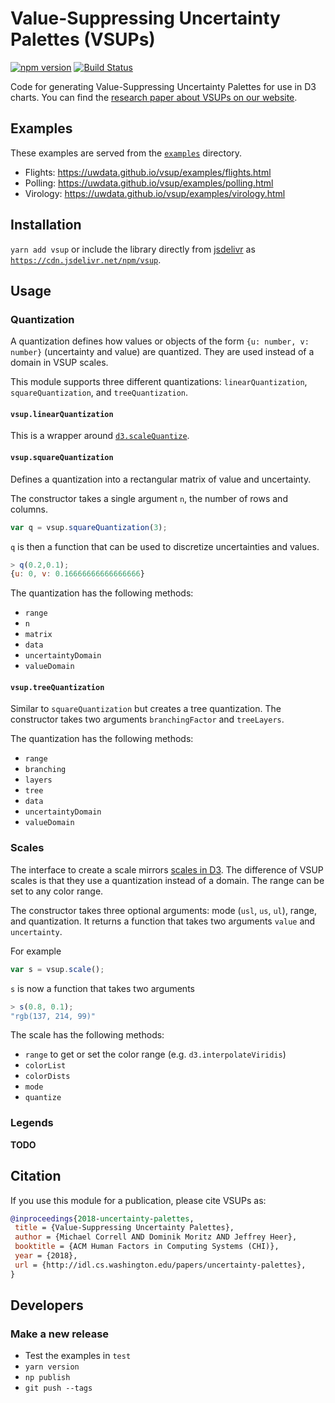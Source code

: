 # Value-Suppressing Uncertainty Palettes (VSUPs)

[![npm version](https://img.shields.io/npm/v/vsup.svg)](https://www.npmjs.com/package/vsup)
[![Build Status](https://travis-ci.org/uwdata/vsup.svg?branch=master)](https://travis-ci.org/uwdata/vsup)

Code for generating Value-Suppressing Uncertainty Palettes for use in D3 charts. You can find the [research paper about VSUPs on our website](http://idl.cs.washington.edu/papers/uncertainty-palettes).

## Examples

These examples are served from the [`examples`](https://github.com/uwdata/vsup/tree/master/examples) directory.

* Flights: https://uwdata.github.io/vsup/examples/flights.html
* Polling: https://uwdata.github.io/vsup/examples/polling.html
* Virology: https://uwdata.github.io/vsup/examples/virology.html

## Installation

`yarn add vsup` or include the library directly from [jsdelivr](https://www.jsdelivr.com/package/npm/vsup) as [`https://cdn.jsdelivr.net/npm/vsup`](https://cdn.jsdelivr.net/npm/vsup).

## Usage

### Quantization

A quantization defines how values or objects of the form `{u: number, v: number}` (uncertainty and value) are quantized. They are used instead of a domain in VSUP scales.

This module supports three different quantizations: `linearQuantization`, `squareQuantization`, and `treeQuantization`. 

#### `vsup.linearQuantization`

This is a wrapper around [`d3.scaleQuantize`](https://github.com/d3/d3-scale#quantize-scales). 

#### `vsup.squareQuantization`

Defines a quantization into a rectangular matrix of value and uncertainty.

The constructor takes a single argument `n`, the number of rows and columns.

```js
var q = vsup.squareQuantization(3);
```

`q` is then a function that can be used to discretize uncertainties and values. 

```js
> q(0.2,0.1);
{u: 0, v: 0.16666666666666666}
```

The quantization has the following methods:

* `range`
* `n`
* `matrix`
* `data`
* `uncertaintyDomain`
* `valueDomain`

#### `vsup.treeQuantization`

Similar to `squareQuantization` but creates a tree quantization. The constructor takes two arguments `branchingFactor` and `treeLayers`. 

The quantization has the following methods:

* `range`
* `branching`
* `layers`
* `tree`
* `data`
* `uncertaintyDomain`
* `valueDomain`

### Scales

The interface to create a scale mirrors [scales in D3](https://github.com/d3/d3-scale). The difference of VSUP scales is that they use a quantization instead of a domain. The range can be set to any color range.

The constructor takes three optional arguments: mode (`usl`, `us`, `ul`), range, and quantization. It returns a function that takes two arguments `value` and `uncertainty`.

For example

```js
var s = vsup.scale();
```

`s` is now a function that takes two arguments

```js
> s(0.8, 0.1);
"rgb(137, 214, 99)"
```

The scale has the following methods:

* `range` to get or set the color range (e.g. `d3.interpolateViridis`)
* `colorList`
* `colorDists`
* `mode`
* `quantize`

### Legends

**TODO**

## Citation

If you use this module for a publication, please cite VSUPs as:

```bib
@inproceedings{2018-uncertainty-palettes,
 title = {Value-Suppressing Uncertainty Palettes},
 author = {Michael Correll AND Dominik Moritz AND Jeffrey Heer},
 booktitle = {ACM Human Factors in Computing Systems (CHI)},
 year = {2018},
 url = {http://idl.cs.washington.edu/papers/uncertainty-palettes},
}
```

## Developers

### Make a new release

* Test the examples in `test`
* `yarn version`
* `np publish`
* `git push --tags`
